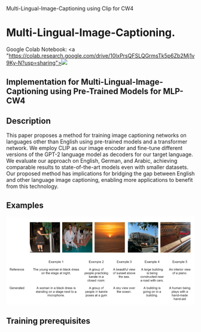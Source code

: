 # 
 Multi-Lingual-Image-Captioning using Clip for CW4



# Multi-Lingual-Image-Captioning.

Google Colab Notebook: <a "https://colab.research.google.com/drive/10lxPrsQFSLQGrmsTk5p6Zb2Mj1v9Ky-N?usp=sharing"><img src="https://colab.research.google.com/assets/colab-badge.svg" height=20></a>  





## Implementation for  Multi-Lingual-Image-Captioning using Pre-Trained Models for MLP-CW4




## Description  
This paper proposes a method for training image captioning networks on languages other than English using pre-trained models and a transformer network. We employ CLIP as our image encoder and fine-tune different versions of the GPT-2 language model as decoders for our target language. We evaluate our approach on English, German, and Arabic, achieving comparable results to state-of-the-art models even with smaller datasets. Our proposed method has implications for bridging the gap between English and other language image captioning, enabling more applications to benefit from this technology.

## Examples
![alt text](https://github.com/ammarnasr/Multi-Lingual-Image-Captioning/raw/main/readMeImgs/qa2.png)

## Training prerequisites

[comment]: <> (Dependencies can be found at the [Google Colab notebook]&#40;https://colab.research.google.com/drive/1dOqoCRqcan56fOOPNTLFQcBtg0ILO4wL?usp=sharing&#41; )
